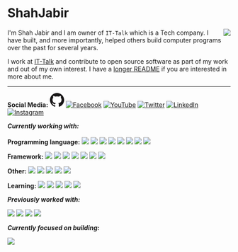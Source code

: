 # ShahJabir

<img src="/ShahJabir/ShahJabir/raw/main/images/me.jpg" align="right" />

I'm Shah Jabir and I am owner of `IT-Talk` which is a Tech company. I have built, and more importantly, helped others build computer programs over the past for several years.

I work at [IT-Talk](http://it-talk.github.io/official/index) and contribute to open source software as part of my work and out of my own interest. I have a [longer README](https://ShahJabir.github.io/README/) if you are interested in more about me.

---

**Social Media:**
[![GitHub](icons/github.png)](https://github.com/ShahJabir)
[![Facebook](/ShahJabir/ShahJabir/raw/main/icons/facebook.ico)](https://www.facebook.com/shah.jabir.90/)
[![YouTube](/ShahJabir/ShahJabir/raw/main/icons/youtube.png)](http://www.youtube.com/channel/UCkAviUrmuFv20KR9XAqy3ZA)
[![Twitter](/ShahJabir/ShahJabir/raw/main/icons/twitter.png)](https://twitter.com/ShahJabir2)
[![LinkedIn](/ShahJabir/ShahJabir/raw/main/icons/linkedin.png)](https://www.linkedin.com/in/shahjabir/)
[![Instagram](/ShahJabir/ShahJabir/raw/main/icons/instagram.png)](https://www.instagram.com/shahjabir823/)

***Currently working with:*** <br> <br>
**Programming language:**
<a href="https://www.cprogramming.com/" title="C"><img src="/ShahJabir/ShahJabir/raw/main/icons/c.png" /></a>
<a href="https://www.cprogramming.com/" title="C++"><img src="/ShahJabir/ShahJabir/raw/main/icons/cpp.png" /></a>
<a href="https://www.python.org/" title="Python"><img src="/ShahJabir/ShahJabir/raw/main/icons/python.png" /></a>
<a href="https://www.java.com/en/" title="Java"><img src="/ShahJabir/ShahJabir/raw/main/icons/java.ico" /></a>
<a href="https://en.wikipedia.org/wiki/JavaScript" title="Java Script"><img src="/ShahJabir/ShahJabir/raw/main/icons/js.jpg" /></a>
<a href="http://csharp.net/" title="C#"><img src="/ShahJabir/ShahJabir/raw/main/icons/csharp.png" /></a>
<a href="https://developer.apple.com/swift/" title="Swift"><img src="/ShahJabir/ShahJabir/raw/main/icons/swift.jpeg" /></a>
<a href="https://dart.dev/" title="Dark"><img src="/ShahJabir/ShahJabir/raw/main/icons/dart.jpg" /></a>


**Framework:**
<a href="https://www.android.com/" title="Android"><img src="/ShahJabir/ShahJabir/raw/main/icons/Android.ico" /></a>
<a href="https://www.apple.com/ios/ios-13/" title="IOS"><img src="/ShahJabir/ShahJabir/raw/main/icons/ios.jpg" /></a>
<a href="https://dotnet.microsoft.com/apps/xamarin" title="Xamarin"><img src="/ShahJabir/ShahJabir/raw/main/icons/Android.ico" /></a>
<a href="https://reactnative.dev/" title="React Native"><img src="/ShahJabir/ShahJabir/raw/main/icons/react.png" /></a>
<a href="https://flutter.dev/" title="Flutter"><img src="/ShahJabir/ShahJabir/raw/main/icons/flutter.png" /></a>
<a href="https://www.terraform.io/" title="Terraform"><img src="/ShahJabir/ShahJabir/raw/main/icons/terraform.png" /></a>
<a href="https://reactjs.org/" title="React"><img src="/ShahJabir/ShahJabir/raw/main/icons/react.png" /></a>

**Other:**
<a href="https://github.com/" title="GitHub"><img src="/ShahJabir/ShahJabir/raw/main/icons/github.png" /></a>
<a href="https://git-scm.com/" title="Git"><img src="/ShahJabir/ShahJabir/raw/main/icons/git.png" /></a>
<a href="https://www.mysql.com/" title="MySQL"><img src="/ShahJabir/ShahJabir/raw/main/icons/mysql.png" /></a>
<a href="https://www.sqlite.org/index.html" title="Sql Lite"><img src="/ShahJabir/ShahJabir/raw/main/icons/sqllite.png" /></a>
<a href="https://code.visualstudio.com/" title="Visual Studio Code"><img src="/ShahJabir/ShahJabir/raw/main/icons/vscode.png" /></a>

**Learning:**
<a href="https://golang.org/" title="Golang"><img src="/ShahJabir/ShahJabir/raw/main/icons/golang.png" /></a>
<a href="https://www.php.net/" title="PHP"><img src="/ShahJabir/ShahJabir/raw/main/icons/php.png" /></a>
<a href="https://www.docker.com/" title="Docker"><img src="/ShahJabir/ShahJabir/raw/main/icons/docker.png" /></a>
<a href="https://dotnet.microsoft.com/" title="dotNet"><img src="/ShahJabir/ShahJabir/raw/main/icons/dotnet.png" /></a>
<a href="https://laravel.com/" title="Laravel"><img src="/ShahJabir/ShahJabir/raw/main/icons/laravel.png" /></a>


***Previously worked with:***

<a href="https://docs.microsoft.com/en-us/dotnet/visual-basic/" title="Visual Basic"><img src="/ShahJabir/ShahJabir/raw/main/icons/vbnet.png" /></a>
<a href="https://reactjs.org/" title="React"><img src="/ShahJabir/ShahJabir/raw/main/icons/react.png" /></a>
<a href="https://wordpress.org/" title="WordPress"><img src="/ShahJabir/ShahJabir/raw/main/icons/wordpress.png" /></a>
<a href="https://www.android.com/" title="Android"><img src="/ShahJabir/ShahJabir/raw/main/icons/Android.ico" /></a>



***Currently focused on building:***

<a href="https://github.com/ShahJabir/PhulkuriAsar" title="Phulkuri Asar"><img src="/ShahJabir/ShahJabir/raw/main/icons/phulkuri.jpg"/></a>
